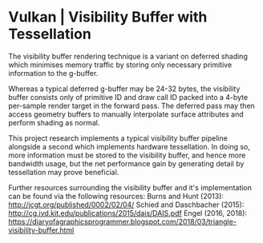 # Vulkan | Visibility Buffer with Tessellation

The visibility buffer rendering technique is a variant on deferred shading which minimises memory traffic by storing only necessary
primitive information to the g-buffer. 

Whereas a typical deferred g-buffer may be 24-32 bytes, the visibility buffer consists only of primitive ID and draw call ID packed into
a 4-byte per-sample render target in the forward pass. The deferred pass may then access geometry buffers to manually interpolate surface attributes and perform shading as normal. 

This project research implements a typical visibility buffer pipeline alongside a second which implements hardware tessellation.
In doing so, more information must be stored to the visibility buffer, and hence more bandwidth usage, but the net performance gain 
by generating detail by tessellation may prove beneficial. 

Further resources surrounding the visibility buffer and it's implementation can be found via the following resources:
Burns and Hunt (2013): http://jcgt.org/published/0002/02/04/
Schied and Daschbacher (2015): http://cg.ivd.kit.edu/publications/2015/dais/DAIS.pdf
Engel (2016, 2018): https://diaryofagraphicsprogrammer.blogspot.com/2018/03/triangle-visibility-buffer.html
